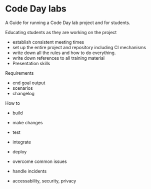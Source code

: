 # Code Day labs

A Guide for running a Code Day lab project and for students.

Educating students as they are working on the project

- establish consistent meeting times
- set up the entire project and repository including CI mechanisms
- write down all the rules and how to do everything.
- write down references to all training material
- Presentation skills


Requirements

- end goal output
- scenarios
- changelog

How to

- build
- make changes
- test
- integrate
- deploy

- overcome common issues

- handle incidents
- accessability, security, privacy
